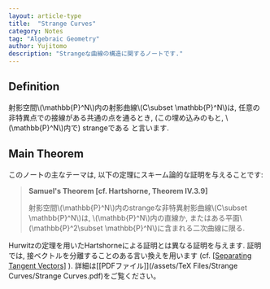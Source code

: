 ```yaml
---
layout: article-type
title:  "Strange Curves"
category: Notes
tag: "Algebraic Geometry"
author: Yujitomo
description: "Strangeな曲線の構造に関するノートです."
---
```



## Definition

射影空間\\(\mathbb{P}^N\\)内の射影曲線\\(C\subset \mathbb{P}^N\\)は,
任意の非特異点での接線がある共通の点を通るとき, (この埋め込みのもと, \\(\mathbb{P}^N\\)内で) strangeである と言います.

## Main Theorem

このノートの主なテーマは, 以下の定理にスキーム論的な証明を与えることです:

> **Samuel's Theorem [cf. Hartshorne, Theorem IV.3.9]**
>
> 射影空間\\(\mathbb{P}^N\\)内のstrangeな非特異射影曲線\\(C\subset \mathbb{P}^N\\)は,
> \\(\mathbb{P}^N\\)内の直線か,
> またはある平面\\(\mathbb{P}^2\subset \mathbb{P}^N\\)に含まれる二次曲線に限る.

Hurwitzの定理を用いたHartshorneによる証明とは異なる証明を与えます.
証明では, 接ベクトルを分離することのある言い換えを用います
(cf. [\[Separating Tangent Vectors\]](/notes/2021/12/01/SeparatingTangentVectors.html) ).
詳細は[\[PDFファイル\]](/assets/TeX Files/Strange Curves/Strange Curves.pdf)をご覧ください。
